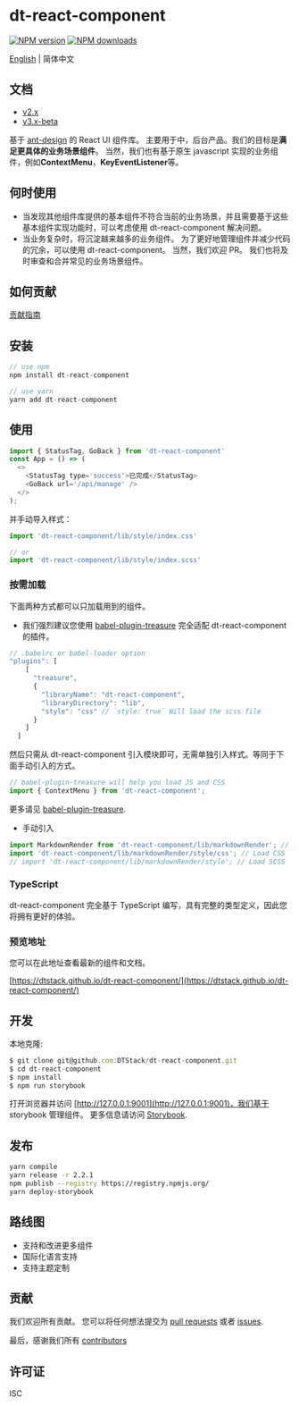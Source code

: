 # dt-react-component

[![NPM version][npm-image]][npm-url] [![NPM downloads][download-img]][download-url]

[npm-image]: https://img.shields.io/npm/v/dt-react-component.svg?style=flat-square
[npm-url]: https://www.npmjs.com/package/dt-react-component

[download-img]: https://img.shields.io/npm/dm/dt-react-component.svg?style=flat
[download-url]: https://www.npmjs.com/package/dt-react-component

[English](./README.md) | 简体中文

## 文档
- [v2.x](https://liuxy0551.github.io/dt-react-component/)
- [v3.x-beta](https://dtstack.github.io/dt-react-component/)

基于 [ant-design](https://github.com/ant-design/ant-design) 的 React UI 组件库。 主要用于中，后台产品。我们的目标是**满足更具体的业务场景组件**。 当然，我们也有基于原生 javascript 实现的业务组件，例如**ContextMenu**，**KeyEventListener**等。

## 何时使用
+ 当发现其他组件库提供的基本组件不符合当前的业务场景，并且需要基于这些基本组件实现功能时，可以考虑使用 dt-react-component 解决问题。
+ 当业务复杂时，将沉淀越来越多的业务组件。 为了更好地管理组件并减少代码的冗余，可以使用 dt-react-component。 当然，我们欢迎 PR。 我们也将及时审查和合并常见的业务场景组件。


## 如何贡献

[贡献指南](./CONTRIBUTING.md)


## 安装

```js
// use npm
npm install dt-react-component

// use yarn
yarn add dt-react-component
```

## 使用

```js
import { StatusTag, GoBack } from 'dt-react-component'
const App = () => (
  <>
    <StatusTag type='success'>已完成</StatusTag>
    <GoBack url='/api/manage' />
  </>
);
```
并手动导入样式：

```js
import 'dt-react-component/lib/style/index.css'

// or
import 'dt-react-component/lib/style/index.scss'

```

### 按需加载

下面两种方式都可以只加载用到的组件。
+ 我们强烈建议您使用 [babel-plugin-treasure](https://github.com/DTStack/babel-plugin-treasure) 完全适配 dt-react-component 的插件。

```js
// .babelrc or babel-loader option
"plugins": [
    [
      "treasure",
      {
        "libraryName": "dt-react-component",
        "libraryDirectory": "lib",
        "style": "css" // `style: true` Will load the scss file
      }
    ]
  ]

```

然后只需从 dt-react-component 引入模块即可，无需单独引入样式。等同于下面手动引入的方式。

```js
// babel-plugin-treasure will help you load JS and CSS
import { ContextMenu } from 'dt-react-component';
```
更多请见 [babel-plugin-treasure](https://github.com/DTStack/babel-plugin-treasure).

+ 手动引入

```js
import MarkdownRender from 'dt-react-component/lib/markdownRender'; // Load JS
import 'dt-react-component/lib/markdownRender/style/css'; // Load CSS
// import 'dt-react-component/lib/markdownRender/style'; // Load SCSS
```

### TypeScript
dt-react-component 完全基于 TypeScript 编写，具有完整的类型定义，因此您将拥有更好的体验。

### 预览地址
您可以在此地址查看最新的组件和文档。

[https://dtstack.github.io/dt-react-component/](https://dtstack.github.io/dt-react-component/)


## 开发

本地克隆:

```js
$ git clone git@github.com:DTStack/dt-react-component.git
$ cd dt-react-component
$ npm install
$ npm run storybook
```
打开浏览器并访问 [http://127.0.0.1:9001](http://127.0.0.1:9001)，我们基于 storybook 管理组件。 更多信息请访问 [Storybook](https://storybook.js.org/).

## 发布

``` bash
yarn compile
yarn release -r 2.2.1
npm publish --registry https://registry.npmjs.org/
yarn deploy-storybook
```

## 路线图
+ 支持和改进更多组件
+ 国际化语言支持
+ 支持主题定制

## 贡献

我们欢迎所有贡献。 您可以将任何想法提交为 [pull requests](https://github.com/DTStack/dt-react-component/pulls) 或者 [issues](https://github.com/DTStack/dt-react-component/issues).

最后，感谢我们所有 [contributors](https://github.com/DTStack/dt-react-component/graphs/contributors)

## 许可证

ISC
